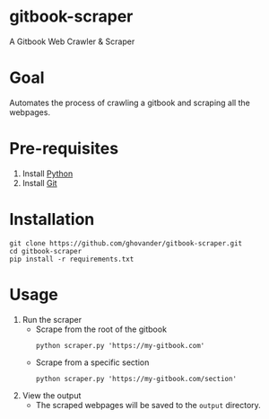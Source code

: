 # gitbook-scraper
A Gitbook Web Crawler & Scraper

# Goal
Automates the process of crawling a gitbook and scraping all the webpages.

# Pre-requisites
1. Install [Python](https://www.python.org/downloads/)
2. Install [Git](https://git-scm.com/downloads)

# Installation
```shell
git clone https://github.com/ghovander/gitbook-scraper.git
cd gitbook-scraper
pip install -r requirements.txt
```

# Usage
1. Run the scraper
   - Scrape from the root of the gitbook
       ```shell
       python scraper.py 'https://my-gitbook.com'
       ```
   - Scrape from a specific section
       ```shell
       python scraper.py 'https://my-gitbook.com/section'
       ```
2. View the output
    - The scraped webpages will be saved to the `output` directory.

